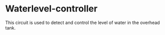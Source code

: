 # Waterlevel-controller
This circuit is used to detect and control the level of water in the overhead tank. 
